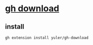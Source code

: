 # [gh download](https://github.com/yuler/gh-download)

## install

```sh
gh extension install yuler/gh-download
```
